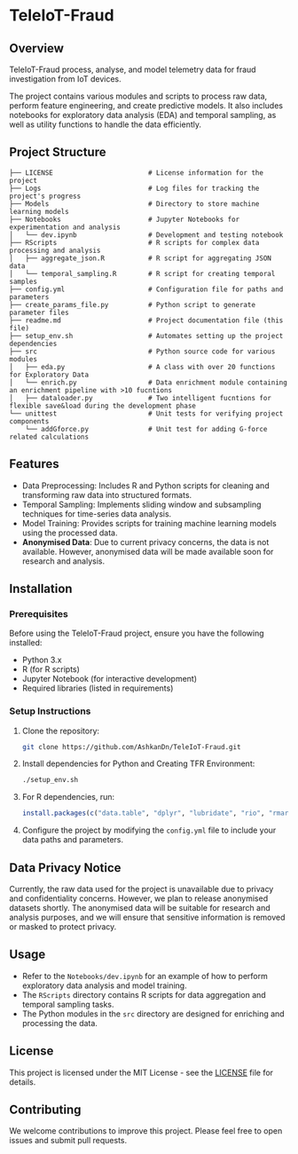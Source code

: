 
# TeleIoT-Fraud

## Overview
TeleIoT-Fraud process, analyse, and model telemetry data for fraud investigation from IoT devices.

The project contains various modules and scripts to process raw data, perform feature engineering, and create predictive models. It also includes notebooks for exploratory data analysis (EDA) and temporal sampling, as well as utility functions to handle the data efficiently.

## Project Structure

```
├── LICENSE                        # License information for the project
├── Logs                           # Log files for tracking the project's progress
├── Models                         # Directory to store machine learning models
├── Notebooks                      # Jupyter Notebooks for experimentation and analysis
│   └── dev.ipynb                  # Development and testing notebook
├── RScripts                       # R scripts for complex data processing and analysis
│   ├── aggregate_json.R           # R script for aggregating JSON data
│   └── temporal_sampling.R        # R script for creating temporal samples
├── config.yml                     # Configuration file for paths and parameters
├── create_params_file.py          # Python script to generate parameter files
├── readme.md                      # Project documentation file (this file)
├── setup_env.sh                   # Automates setting up the project dependencies
├── src                            # Python source code for various modules
│   ├── eda.py                     # A class with over 20 functions for Exploratory Data 
│   └── enrich.py                  # Data enrichment module containing an enrichment pipeline with >10 fucntions
│   ├── dataloader.py              # Two intelligent fucntions for flexible save&load during the development phase 
└── unittest                       # Unit tests for verifying project components
    └── addGforce.py               # Unit test for adding G-force related calculations
```

## Features
- Data Preprocessing: Includes R and Python scripts for cleaning and transforming raw data into structured formats.
- Temporal Sampling: Implements sliding window and subsampling techniques for time-series data analysis.
- Model Training: Provides scripts for training machine learning models using the processed data.
- **Anonymised Data**: Due to current privacy concerns, the data is not available. However, anonymised data will be made available soon for research and analysis.

## Installation

### Prerequisites
Before using the TeleIoT-Fraud project, ensure you have the following installed:
- Python 3.x
- R (for R scripts)
- Jupyter Notebook (for interactive development)
- Required libraries (listed in requirements)

### Setup Instructions

1. Clone the repository:
    ```bash
    git clone https://github.com/AshkanDn/TeleIoT-Fraud.git
    ```

2. Install dependencies for Python and Creating TFR Environment:
    ```bash
    ./setup_env.sh
    ```

3. For R dependencies, run:
    ```R
    install.packages(c("data.table", "dplyr", "lubridate", "rio", "rmarkdown", "yaml"))
    ```

4. Configure the project by modifying the `config.yml` file to include your data paths and parameters.

## Data Privacy Notice
Currently, the raw data used for the project is unavailable due to privacy and confidentiality concerns. However, we plan to release anonymised datasets shortly. The anonymised data will be suitable for research and analysis purposes, and we will ensure that sensitive information is removed or masked to protect privacy.

## Usage
- Refer to the `Notebooks/dev.ipynb` for an example of how to perform exploratory data analysis and model training.
- The `RScripts` directory contains R scripts for data aggregation and temporal sampling tasks.
- The Python modules in the `src` directory are designed for enriching and processing the data.

## License
This project is licensed under the MIT License - see the [LICENSE](./LICENSE) file for details.

## Contributing
We welcome contributions to improve this project. Please feel free to open issues and submit pull requests.
